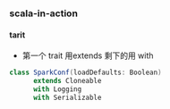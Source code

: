 ### scala-in-action
#### tarit
- 第一个 trait 用extends 剩下的用 with
```scala
class SparkConf(loadDefaults: Boolean) 
      extends Cloneable 
      with Logging 
      with Serializable 
```